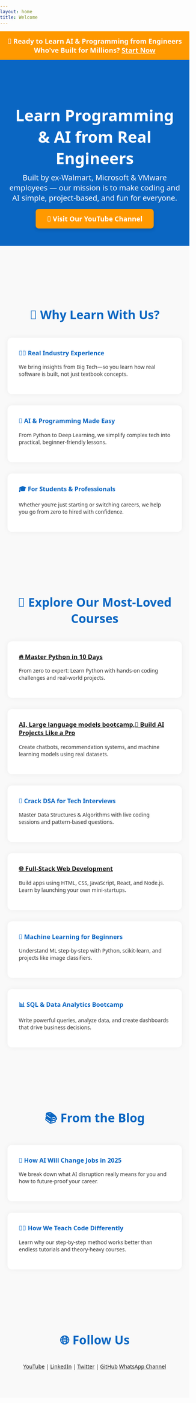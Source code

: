 ```yaml
---
layout: home
title: Welcome
---
```

  <style>


    * { box-sizing: border-box; }
    html, body {
  width: 100%;
  height: 100%;
  margin: 0;
  padding: 0;
}
    .body1 {
      margin: 0;
      font-family: 'Segoe UI', sans-serif;
      background: #f9f9f9;
      color: #333;
      scroll-behavior: smooth;
    }

    /* TOP CTA */
    .top-cta {
      background: #ff9900;
      color: #fff;
      text-align: center;
      padding: 14px 20px;
      font-size: 18px;
      font-weight: bold;
    }

    .top-cta a {
      color: #fff;
      text-decoration: underline;
    }

    /* NAVBAR */
    nav {
      background-color: #0a66c2;
      display: flex;
      justify-content: space-between;
      align-items: center;
      padding: 10px 30px;
      position: sticky;
      top: 0;
      z-index: 1000;
    }

    nav h2 {
      color: #fff;
      margin: 0;
      font-size: 22px;
    }

    nav ul {
      list-style: none;
      display: flex;
      gap: 20px;
      margin: 0;
      padding: 0;
    }

    nav ul li a {
      text-decoration: none;
      color: #fff;
      font-weight: bold;
      transition: color 0.3s;
    }

    nav ul li a:hover {
      color: #ffcc00;
    }

    header {
      background-color: #0a66c2;
      color: #fff;
      padding: 60px 20px;
      text-align: center;
    }

    header h1 {
      font-size: 42px;
      margin-bottom: 10px;
    }

    header p {
      font-size: 20px;
      max-width: 720px;
      margin: 0 auto;
    }

    .cta-section {
      text-align: center;
      margin-top: 30px;
    }

    .cta-section a {
      text-decoration: none;
      background: #ff9900;
      color: #fff;
      padding: 14px 30px;
      border-radius: 8px;
      font-weight: bold;
      font-size: 18px;
      box-shadow: 0 4px 8px rgba(0,0,0,0.15);
      transition: background 0.3s;
    }

    .cta-section a:hover {
      background: #e67e00;
    }

    section {
      padding: 60px 20px;
      max-width: 1100px;
      margin: 0 auto;
    }

    h2 {
      text-align: center;
      font-size: 32px;
      margin-bottom: 40px;
      color: #0a66c2;
    }

    .features {
      display: flex;
      flex-wrap: wrap;
      gap: 30px;
      justify-content: center;
    }

    .feature {
      background: #fff;
      padding: 30px;
      border-radius: 12px;
      flex: 1 1 280px;
      box-shadow: 0 0 15px rgba(0,0,0,0.05);
      transition: transform 0.3s;
    }

    .feature:hover {
      transform: translateY(-5px);
    }

    .feature h3 {
      margin-top: 0;
      color: #0a66c2;
    }

    footer {
      text-align: center;
      padding: 30px;
      background: #eee;
      font-size: 14px;
      color: #666;
    }

    @media (max-width: 768px) {
      nav {
        flex-direction: column;
        align-items: flex-start;
      }

      nav ul {
        flex-direction: column;
        width: 100%;
        gap: 10px;
        padding-left: 0;
      }

      header h1 {
        font-size: 30px;
      }

      section {
        padding: 40px 10px;
      }
    }
 </style>
 <div class="body1">
  <div class="top-cta">
    🚀 Ready to Learn AI & Programming from Engineers Who've Built for Millions?
    <a href="https://youtube.com/@YourChannelName" target="_blank">Start Now</a>
  </div>

  <!-- NAVBAR - ->
  <nav>
    <h2>Sharda Learning Center</h2>
    <ul>
      <li><a href="#home">Home</a></li>
      <li><a href="#about">About</a></li>
      <li><a href="#courses">Courses</a></li>
      <li><a href="/blog">Blog</a></li>
      <li><a href="#contact">Contact</a></li>
      <li><a href="#socials">Socials</a></li>
    </ul>
  </nav>

  <!-- HERO SECTION -->
  <header id="home">
    <h1>Learn Programming & AI from Real Engineers</h1>
    <p>Built by ex-Walmart, Microsoft & VMware employees — our mission is to make coding and AI simple, project-based, and fun for everyone.</p>
    <div class="cta-section">
      <a href="https://youtube.com/@ShardaLearningCenter" target="_blank">🚀 Visit Our YouTube Channel</a>
    </div>
  </header>

  <!-- ABOUT -->
  <section id="about">
    <h2>💼 Why Learn With Us?</h2>
    <div class="features">
      <div class="feature">
        <h3>👨‍💻 Real Industry Experience</h3>
        <p>We bring insights from Big Tech—so you learn how real software is built, not just textbook concepts.</p>
      </div>
      <div class="feature">
        <h3>🧠 AI & Programming Made Easy</h3>
        <p>From Python to Deep Learning, we simplify complex tech into practical, beginner-friendly lessons.</p>
      </div>
      <div class="feature">
        <h3>🎓 For Students & Professionals</h3>
        <p>Whether you're just starting or switching careers, we help you go from zero to hired with confidence.</p>
      </div>
    </div>
  </section>

  <!-- COURSES -->
  <section id="courses">
    <h2>🚀 Explore Our Most-Loved Courses</h2>
    <div class="features">
      <div class="feature">
        <h3><a href="/learn-python-ten-days/">🔥 Master Python in 10 Days</a></h3>
        <p>From zero to expert: Learn Python with hands-on coding challenges and real-world projects.</p>
      </div>
      <div class="feature">
        <h3><a href="/llm-bootcamp/">AI, Large language models bootcamp,🤖 Build AI Projects Like a Pro</a></h3>
        <p>Create chatbots, recommendation systems, and machine learning models using real datasets.</p>
      </div>
      <div class="feature">
        <h3>🧠 Crack DSA for Tech Interviews</h3>
        <p>Master Data Structures & Algorithms with live coding sessions and pattern-based questions.</p>
      </div>
      <div class="feature">
        <h3><a href="https://shardalearningcenter.github.io/2025/07/09/frontend-developer-roadmap.html">🌐 Full-Stack Web Development</a></h3>
        <p>Build apps using HTML, CSS, JavaScript, React, and Node.js. Learn by launching your own mini-startups.</p>
      </div>
      <div class="feature">
        <h3>🚀 Machine Learning for Beginners</h3>
        <p>Understand ML step-by-step with Python, scikit-learn, and projects like image classifiers.</p>
      </div>
      <div class="feature">
        <h3>📊 SQL & Data Analytics Bootcamp</h3>
        <p>Write powerful queries, analyze data, and create dashboards that drive business decisions.</p>
      </div>
    </div>
  </section>

  <!-- BLOG -->
  <section id="blog">
    <h2>📚 From the Blog</h2>
    <div class="features">
      <div class="feature">
        <h3>🧩 How AI Will Change Jobs in 2025</h3>
        <p>We break down what AI disruption really means for you and how to future-proof your career.</p>
      </div>
      <div class="feature">
        <h3>👨‍🏫 How We Teach Code Differently</h3>
        <p>Learn why our step-by-step method works better than endless tutorials and theory-heavy courses.</p>
      </div>
    </div>
  </section>

  <!-- CONTACT -->
  <!-- <section id="contact">
    <h2>📬 Contact Us</h2>
    <p style="text-align:center;">For partnerships, business inquiries or support, reach us at
      <a href="mailto:your@email.com">
        your@email.com
      </a>
    </p>
  </section> -->

  <!-- SOCIALS -->
  <section id="socials">
    <h2>🌐 Follow Us</h2>
    <p style="text-align:center;">
      <a href="https://www.youtube.com/@ShardaLearningCenter" target="_blank">YouTube</a> |
      <a href="https://linkedin.com/company/sharda-learning-center" target="_blank">LinkedIn</a> |
      <a href="https://twitter.com/vcluevion" target="_blank">Twitter</a> |
      <a href="https://github.com/shardalearningcenter/shardalearningcenter-code" target="_blank">GitHub</a>
      <a href="https://chat.whatsapp.com/Kx0hL4UYAB80tVApsLXZSf?mode=r_t">WhatsApp Channel</a>
    </p>
  </section>
</div>
